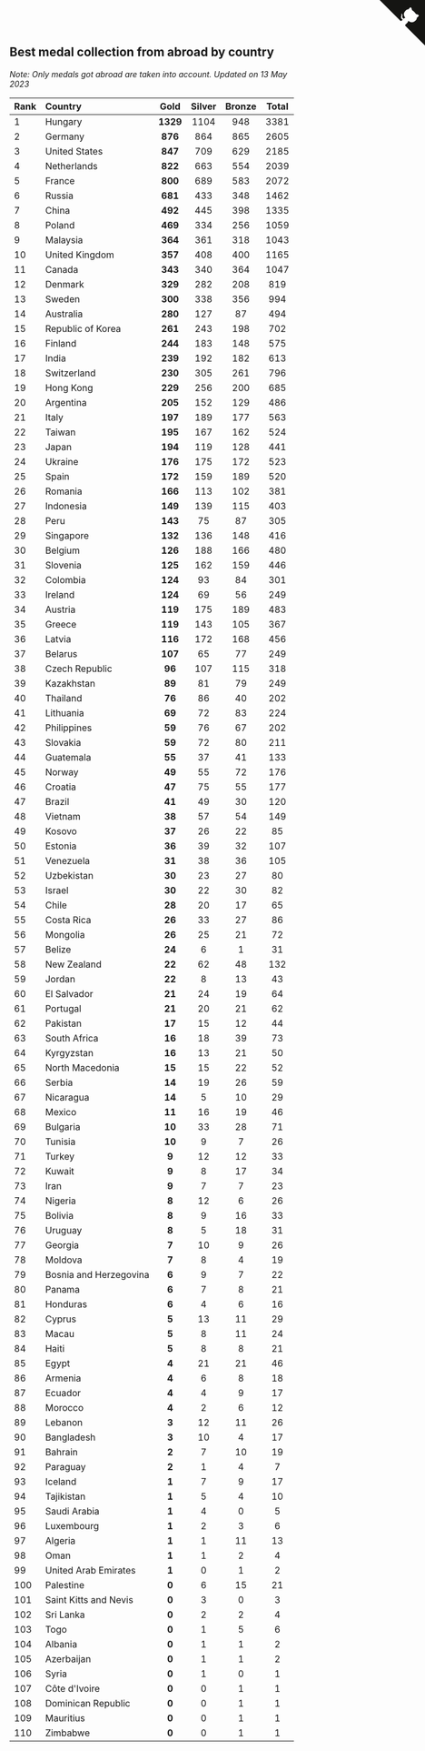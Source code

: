 ## Best medal collection from abroad by country

*Note: Only medals got abroad are taken into account.*
*Updated on 13 May 2023*

| Rank | Country | Gold | Silver | Bronze | Total |
| :--- | :--- | :--: | :--: | :--: | :--: |
| 1 | Hungary | **1329** | 1104 | 948 | 3381 |
| 2 | Germany | **876** | 864 | 865 | 2605 |
| 3 | United States | **847** | 709 | 629 | 2185 |
| 4 | Netherlands | **822** | 663 | 554 | 2039 |
| 5 | France | **800** | 689 | 583 | 2072 |
| 6 | Russia | **681** | 433 | 348 | 1462 |
| 7 | China | **492** | 445 | 398 | 1335 |
| 8 | Poland | **469** | 334 | 256 | 1059 |
| 9 | Malaysia | **364** | 361 | 318 | 1043 |
| 10 | United Kingdom | **357** | 408 | 400 | 1165 |
| 11 | Canada | **343** | 340 | 364 | 1047 |
| 12 | Denmark | **329** | 282 | 208 | 819 |
| 13 | Sweden | **300** | 338 | 356 | 994 |
| 14 | Australia | **280** | 127 | 87 | 494 |
| 15 | Republic of Korea | **261** | 243 | 198 | 702 |
| 16 | Finland | **244** | 183 | 148 | 575 |
| 17 | India | **239** | 192 | 182 | 613 |
| 18 | Switzerland | **230** | 305 | 261 | 796 |
| 19 | Hong Kong | **229** | 256 | 200 | 685 |
| 20 | Argentina | **205** | 152 | 129 | 486 |
| 21 | Italy | **197** | 189 | 177 | 563 |
| 22 | Taiwan | **195** | 167 | 162 | 524 |
| 23 | Japan | **194** | 119 | 128 | 441 |
| 24 | Ukraine | **176** | 175 | 172 | 523 |
| 25 | Spain | **172** | 159 | 189 | 520 |
| 26 | Romania | **166** | 113 | 102 | 381 |
| 27 | Indonesia | **149** | 139 | 115 | 403 |
| 28 | Peru | **143** | 75 | 87 | 305 |
| 29 | Singapore | **132** | 136 | 148 | 416 |
| 30 | Belgium | **126** | 188 | 166 | 480 |
| 31 | Slovenia | **125** | 162 | 159 | 446 |
| 32 | Colombia | **124** | 93 | 84 | 301 |
| 33 | Ireland | **124** | 69 | 56 | 249 |
| 34 | Austria | **119** | 175 | 189 | 483 |
| 35 | Greece | **119** | 143 | 105 | 367 |
| 36 | Latvia | **116** | 172 | 168 | 456 |
| 37 | Belarus | **107** | 65 | 77 | 249 |
| 38 | Czech Republic | **96** | 107 | 115 | 318 |
| 39 | Kazakhstan | **89** | 81 | 79 | 249 |
| 40 | Thailand | **76** | 86 | 40 | 202 |
| 41 | Lithuania | **69** | 72 | 83 | 224 |
| 42 | Philippines | **59** | 76 | 67 | 202 |
| 43 | Slovakia | **59** | 72 | 80 | 211 |
| 44 | Guatemala | **55** | 37 | 41 | 133 |
| 45 | Norway | **49** | 55 | 72 | 176 |
| 46 | Croatia | **47** | 75 | 55 | 177 |
| 47 | Brazil | **41** | 49 | 30 | 120 |
| 48 | Vietnam | **38** | 57 | 54 | 149 |
| 49 | Kosovo | **37** | 26 | 22 | 85 |
| 50 | Estonia | **36** | 39 | 32 | 107 |
| 51 | Venezuela | **31** | 38 | 36 | 105 |
| 52 | Uzbekistan | **30** | 23 | 27 | 80 |
| 53 | Israel | **30** | 22 | 30 | 82 |
| 54 | Chile | **28** | 20 | 17 | 65 |
| 55 | Costa Rica | **26** | 33 | 27 | 86 |
| 56 | Mongolia | **26** | 25 | 21 | 72 |
| 57 | Belize | **24** | 6 | 1 | 31 |
| 58 | New Zealand | **22** | 62 | 48 | 132 |
| 59 | Jordan | **22** | 8 | 13 | 43 |
| 60 | El Salvador | **21** | 24 | 19 | 64 |
| 61 | Portugal | **21** | 20 | 21 | 62 |
| 62 | Pakistan | **17** | 15 | 12 | 44 |
| 63 | South Africa | **16** | 18 | 39 | 73 |
| 64 | Kyrgyzstan | **16** | 13 | 21 | 50 |
| 65 | North Macedonia | **15** | 15 | 22 | 52 |
| 66 | Serbia | **14** | 19 | 26 | 59 |
| 67 | Nicaragua | **14** | 5 | 10 | 29 |
| 68 | Mexico | **11** | 16 | 19 | 46 |
| 69 | Bulgaria | **10** | 33 | 28 | 71 |
| 70 | Tunisia | **10** | 9 | 7 | 26 |
| 71 | Turkey | **9** | 12 | 12 | 33 |
| 72 | Kuwait | **9** | 8 | 17 | 34 |
| 73 | Iran | **9** | 7 | 7 | 23 |
| 74 | Nigeria | **8** | 12 | 6 | 26 |
| 75 | Bolivia | **8** | 9 | 16 | 33 |
| 76 | Uruguay | **8** | 5 | 18 | 31 |
| 77 | Georgia | **7** | 10 | 9 | 26 |
| 78 | Moldova | **7** | 8 | 4 | 19 |
| 79 | Bosnia and Herzegovina | **6** | 9 | 7 | 22 |
| 80 | Panama | **6** | 7 | 8 | 21 |
| 81 | Honduras | **6** | 4 | 6 | 16 |
| 82 | Cyprus | **5** | 13 | 11 | 29 |
| 83 | Macau | **5** | 8 | 11 | 24 |
| 84 | Haiti | **5** | 8 | 8 | 21 |
| 85 | Egypt | **4** | 21 | 21 | 46 |
| 86 | Armenia | **4** | 6 | 8 | 18 |
| 87 | Ecuador | **4** | 4 | 9 | 17 |
| 88 | Morocco | **4** | 2 | 6 | 12 |
| 89 | Lebanon | **3** | 12 | 11 | 26 |
| 90 | Bangladesh | **3** | 10 | 4 | 17 |
| 91 | Bahrain | **2** | 7 | 10 | 19 |
| 92 | Paraguay | **2** | 1 | 4 | 7 |
| 93 | Iceland | **1** | 7 | 9 | 17 |
| 94 | Tajikistan | **1** | 5 | 4 | 10 |
| 95 | Saudi Arabia | **1** | 4 | 0 | 5 |
| 96 | Luxembourg | **1** | 2 | 3 | 6 |
| 97 | Algeria | **1** | 1 | 11 | 13 |
| 98 | Oman | **1** | 1 | 2 | 4 |
| 99 | United Arab Emirates | **1** | 0 | 1 | 2 |
| 100 | Palestine | **0** | 6 | 15 | 21 |
| 101 | Saint Kitts and Nevis | **0** | 3 | 0 | 3 |
| 102 | Sri Lanka | **0** | 2 | 2 | 4 |
| 103 | Togo | **0** | 1 | 5 | 6 |
| 104 | Albania | **0** | 1 | 1 | 2 |
| 105 | Azerbaijan | **0** | 1 | 1 | 2 |
| 106 | Syria | **0** | 1 | 0 | 1 |
| 107 | Côte d'Ivoire | **0** | 0 | 1 | 1 |
| 108 | Dominican Republic | **0** | 0 | 1 | 1 |
| 109 | Mauritius | **0** | 0 | 1 | 1 |
| 110 | Zimbabwe | **0** | 0 | 1 | 1 |


<a href="https://github.com/JustinTimeCuber/wca_statistics" class="github-corner" aria-label="View source on Github"><svg width="80" height="80" viewBox="0 0 250 250" style="fill:#151513; color:#fff; position: absolute; top: 0; border: 0; right: 0;" aria-hidden="true"><path d="M0,0 L115,115 L130,115 L142,142 L250,250 L250,0 Z"></path><path d="M128.3,109.0 C113.8,99.7 119.0,89.6 119.0,89.6 C122.0,82.7 120.5,78.6 120.5,78.6 C119.2,72.0 123.4,76.3 123.4,76.3 C127.3,80.9 125.5,87.3 125.5,87.3 C122.9,97.6 130.6,101.9 134.4,103.2" fill="currentColor" style="transform-origin: 130px 106px;" class="octo-arm"></path><path d="M115.0,115.0 C114.9,115.1 118.7,116.5 119.8,115.4 L133.7,101.6 C136.9,99.2 139.9,98.4 142.2,98.6 C133.8,88.0 127.5,74.4 143.8,58.0 C148.5,53.4 154.0,51.2 159.7,51.0 C160.3,49.4 163.2,43.6 171.4,40.1 C171.4,40.1 176.1,42.5 178.8,56.2 C183.1,58.6 187.2,61.8 190.9,65.4 C194.5,69.0 197.7,73.2 200.1,77.6 C213.8,80.2 216.3,84.9 216.3,84.9 C212.7,93.1 206.9,96.0 205.4,96.6 C205.1,102.4 203.0,107.8 198.3,112.5 C181.9,128.9 168.3,122.5 157.7,114.1 C157.9,116.9 156.7,120.9 152.7,124.9 L141.0,136.5 C139.8,137.7 141.6,141.9 141.8,141.8 Z" fill="currentColor" class="octo-body"></path></svg></a><style>.github-corner:hover .octo-arm{animation:octocat-wave 560ms ease-in-out}@keyframes octocat-wave{0%,100%{transform:rotate(0)}20%,60%{transform:rotate(-25deg)}40%,80%{transform:rotate(10deg)}}@media (max-width:500px){.github-corner:hover .octo-arm{animation:none}.github-corner .octo-arm{animation:octocat-wave 560ms ease-in-out}}</style>
